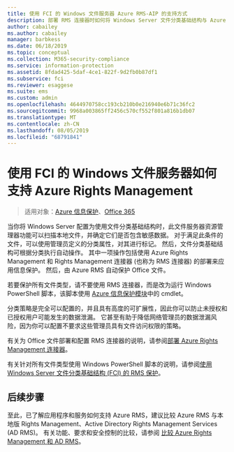 ```yaml
---
title: 使用 FCI 的 Windows 文件服务器 Azure RMS-AIP 的支持方式
description: 部署 RMS 连接器时如何将 Windows Server 文件分类基础结构与 Azure RMS 结合使用以自动保护 Office 文档。
author: cabailey
ms.author: cabailey
manager: barbkess
ms.date: 06/18/2019
ms.topic: conceptual
ms.collection: M365-security-compliance
ms.service: information-protection
ms.assetid: 8fdad425-5daf-4ce1-822f-9d2fb0b87df1
ms.subservice: fci
ms.reviewer: esaggese
ms.suite: ems
ms.custom: admin
ms.openlocfilehash: 4644970758cc193cb210b0e216940e6b71c36fc2
ms.sourcegitcommit: 9968a003865ff2456c570cf552f801a816b1db07
ms.translationtype: MT
ms.contentlocale: zh-CN
ms.lasthandoff: 08/05/2019
ms.locfileid: "68791841"
---
```

# <a name="how-windows-file-servers-that-use-fci-support-azure-rights-management"></a>使用 FCI 的 Windows 文件服务器如何支持 Azure Rights Management

>适用对象：[Azure 信息保护](https://azure.microsoft.com/pricing/details/information-protection)、[Office 365](https://download.microsoft.com/download/E/C/F/ECF42E71-4EC0-48FF-AA00-577AC14D5B5C/Azure_Information_Protection_licensing_datasheet_EN-US.pdf)


当你将 Windows Server 配置为使用文件分类基础结构时，此文件服务器资源管理器功能可以扫描本地文件，并确定它们是否包含敏感数据。 对于满足此条件的文件，可以使用管理员定义的分类属性，对其进行标记。 然后，文件分类基础结构可根据分类执行自动操作。 其中一项操作包括使用 Azure Rights Management 和 Rights Management 连接器 (也称为 RMS 连接器) 的部署来应用信息保护。 然后，由 Azure RMS 自动保护 Office 文件。

若要保护所有文件类型，请不要使用 RMS 连接器，而是改为运行 Windows PowerShell 脚本，该脚本使用 [Azure 信息保护模块](./rms-client/client-admin-guide-powershell.md)中的 cmdlet。

分类策略是完全可以配置的，并且具有高度的可扩展性，因此你可以防止未授权和已授权用户可能发生的数据泄漏。 它甚至有助于降低网络管理员的数据泄漏风险，因为你可以配置不要求这些管理员具有文件访问权限的策略。

有关为 Office 文件部署和配置 RMS 连接器的说明，请参阅[部署 Azure Rights Management 连接器](deploy-rms-connector.md)。

有关针对所有文件类型使用 Windows PowerShell 脚本的说明，请参阅[使用 Windows Server 文件分类基础结构 &#40;FCI&#41; 的 RMS 保护](./rms-client/configure-fci.md)。



## <a name="next-steps"></a>后续步骤
至此，已了解应用程序和服务如何支持 Azure RMS，建议比较 Azure RMS 与本地版 Rights Management、Active Directory Rights Management Services (AD RMS)。 有关功能、要求和安全控制的比较，请参阅 [比较 Azure Rights Management 和 AD RMS](compare-on-premise.md)。


